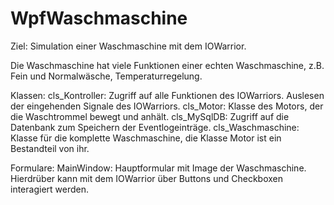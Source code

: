 WpfWaschmaschine
================
Ziel: Simulation einer Waschmaschine mit dem IOWarrior.

Die Waschmaschine hat viele Funktionen einer echten Waschmaschine, z.B. Fein und Normalwäsche, Temperaturregelung.

Klassen:
cls_Kontroller: Zugriff auf alle Funktionen des IOWarriors. Auslesen der eingehenden Signale des IOWarriors.
cls_Motor: Klasse des Motors, der die Waschtrommel bewegt und anhält.
cls_MySqlDB: Zugriff auf die Datenbank zum Speichern der Eventlogeinträge.
cls_Waschmaschine: Klasse für die komplette Waschmaschine, die Klasse Motor ist ein Bestandteil von ihr.

Formulare:
MainWindow: Hauptformular mit Image der Waschmaschine. Hierdrüber kann mit dem IOWarrior über Buttons und Checkboxen interagiert werden.
